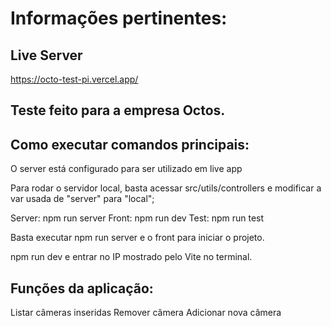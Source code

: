 # Informações pertinentes:

## Live Server
https://octo-test-pi.vercel.app/
## Teste feito para a empresa Octos.


## Como executar comandos principais:

O server está configurado para ser utilizado em live app

Para rodar o servidor local, basta acessar src/utils/controllers e modificar a var usada de "server" para "local";

Server: npm run server
Front: npm run dev
Test: npm run test

Basta executar npm run server e o front para iniciar o projeto.

npm run dev e entrar no IP mostrado pelo Vite no terminal.

## Funções da aplicação:

Listar câmeras inseridas
Remover câmera
Adicionar nova câmera



